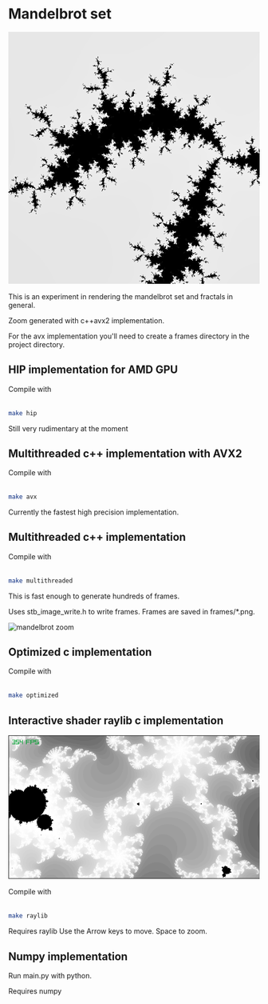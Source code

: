 # Mandelbrot set
![mandelbrot set](https://github.com/michbogos/mandelbrot/blob/main/hip.png?raw=true)

This is an experiment in rendering the mandelbrot set and fractals in general.

Zoom generated with c++avx2 implementation.

For the avx implementation you'll need to create a frames directory in the project directory.

## HIP implementation for AMD GPU

Compile with

``` bash

make hip

```

Still very rudimentary at the moment

## Multithreaded c++ implementation with AVX2

Compile with

``` bash

make avx

```

Currently the fastest high precision implementation.

## Multithreaded c++ implementation

Compile with

``` bash

make multithreaded

```

This is fast enough to generate hundreds of frames.

Uses stb_image_write.h to write frames. Frames are saved in frames/*.png.

![mandelbrot zoom](https://github.com/michbogos/mandelbrot/blob/main/zoom.gif?raw=true)

## Optimized c implementation

Compile with

``` bash

make optimized

```

## Interactive shader raylib c implementation
![mandelbrot image](https://github.com/michbogos/mandelbrot/blob/main/mandelbrot.png?raw=true)

Compile with

``` bash

make raylib

```

Requires raylib
Use the Arrow keys to move. Space to zoom.

## Numpy implementation

Run main.py with python.

Requires numpy
